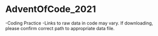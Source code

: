 # AdventOfCode_2021
-Coding Practice
-Links to raw data in code may vary.  If downloading, please confirm correct path to appropriate data file.
